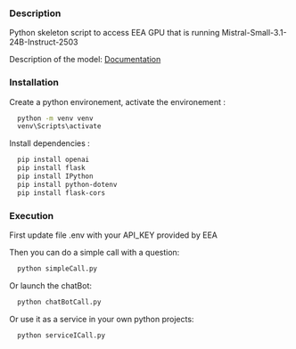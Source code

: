 ### Description ####
Python skeleton script to access EEA GPU that is running
Mistral-Small-3.1-24B-Instruct-2503

Description of the model:
[Documentation](https://huggingface.co/mistralai/Mistral-Small-3.2-24B-Instruct-2506)


### Installation ###
Create a python environement, activate the environement :

```bash
  python -m venv venv
  venv\Scripts\activate 
```

 Install dependencies :

```bash
  pip install openai
  pip install flask
  pip install IPython
  pip install python-dotenv
  pip install flask-cors
```

### Execution ###
First update file .env with your API_KEY provided by EEA

Then you can do a simple call with a question:
```bash
  python simpleCall.py
```

Or launch the chatBot:
```bash
  python chatBotCall.py
```

Or use it as a service in your own python projects:
```bash
  python serviceICall.py
```
